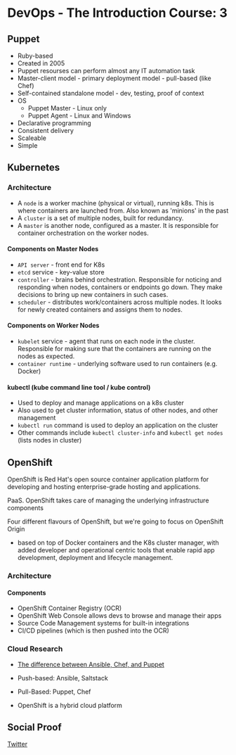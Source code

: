 <!-- This is a template you can use for quick progress days. It removes a lot of the steps we encourage you to share in the longer template 000-DAY-ARTICLE-LONG-TEMPLATE.MD-->

# DevOps - The Introduction Course: 3

## Puppet

- Ruby-based
- Created in 2005
- Puppet resourses can perform almost any IT automation task
- Master-client model - primary deployment model - pull-based (like Chef)
- Self-contained standalone model - dev, testing, proof of context
- OS
  - Puppet Master - Linux only
  - Puppet Agent - Linux and Windows
- Declarative programming
- Consistent delivery
- Scaleable
- Simple

## Kubernetes

### Architecture

- A `node` is a worker machine (physical or virtual), running k8s. This is where containers are launched from. Also known as 'minions' in the past
- A `cluster` is a set of multiple nodes, built for redundancy.
- A `master` is another node, configured as a master. It is responsible for container orchestration on the worker nodes.

#### Components on Master Nodes

- `API server` - front end for K8s
- `etcd` service - key-value store
- `controller` - brains behind orchestration. Responsible for noticing and responding when nodes, containers or endpoints go down. They make decisions to bring up new containers in such cases.
- `scheduler` - distributes work/containers across multiple nodes. It looks for newly created containers and assigns them to nodes.

#### Components on Worker Nodes

- `kubelet` service - agent that runs on each node in the cluster. Responsible for making sure that the containers are running on the nodes as expected.
- `container runtime` - underlying software used to run containers (e.g. Docker)

#### kubectl (kube command line tool / kube control)

- Used to deploy and manage applications on a k8s cluster
- Also used to get cluster information, status of other nodes, and other management
- `kubectl run` command is used to deploy an application on the cluster
- Other commands include `kubectl cluster-info` and `kubectl get nodes` (lists nodes in cluster)

## OpenShift

OpenShift is Red Hat's open source container application platform for developing and hosting enterprise-grade hosting and applications.

PaaS. OpenShift takes care of managing the underlying infrastructure components

Four different flavours of OpenShift, but we're going to focus on OpenShift Origin

- based on top of Docker containers and the K8s cluster manager, with added developer and operational centric tools that enable rapid app development, deployment and lifecycle management.

### Architecture

#### Components

- OpenShift Container Registry (OCR)
- OpenShift Web Console allows devs to browse and manage their apps
- Source Code Management systems for built-in integrations
- CI/CD pipelines (which is then pushed into the OCR)

### Cloud Research

- [The difference between Ansible, Chef, and Puppet](https://www.gangboard.com/blog/ansible-vs-puppet-vs-chef)
- Push-based: Ansible, Saltstack
- Pull-Based: Puppet, Chef

- OpenShift is a hybrid cloud platform

## Social Proof

[Twitter](https://twitter.com/_notwaving/status/1334931316727541767?s=20)

